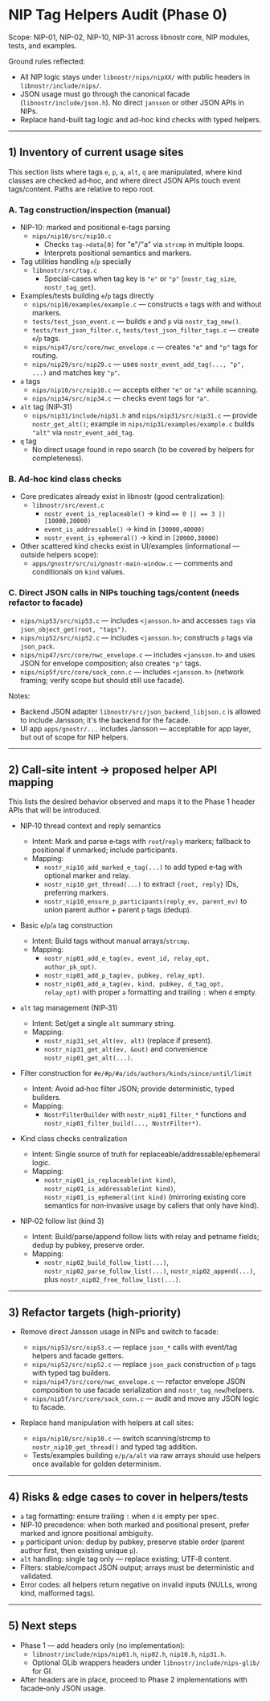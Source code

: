 # NIP Tag Helpers Audit (Phase 0)

Scope: NIP-01, NIP-02, NIP-10, NIP-31 across libnostr core, NIP modules, tests, and examples.

Ground rules reflected:
- All NIP logic stays under `libnostr/nips/nipXX/` with public headers in `libnostr/include/nips/`.
- JSON usage must go through the canonical facade (`libnostr/include/json.h`). No direct `jansson` or other JSON APIs in NIPs.
- Replace hand-built tag logic and ad-hoc kind checks with typed helpers.

---

## 1) Inventory of current usage sites

This section lists where tags `e`, `p`, `a`, `alt`, `q` are manipulated, where kind classes are checked ad‑hoc, and where direct JSON APIs touch event tags/content. Paths are relative to repo root.

### A. Tag construction/inspection (manual)

- NIP-10: marked and positional e-tags parsing
  - `nips/nip10/src/nip10.c`
    - Checks `tag->data[0]` for "e"/"a" via `strcmp` in multiple loops.
    - Interprets positional semantics and markers.
- Tag utilities handling `e`/`p` specially
  - `libnostr/src/tag.c`
    - Special-cases when tag key is `"e"` or `"p"` (`nostr_tag_size`, `nostr_tag_get`).
- Examples/tests building `e`/`p` tags directly
  - `nips/nip10/examples/example.c` — constructs `e` tags with and without markers.
  - `tests/test_json_event.c` — builds `e` and `p` via `nostr_tag_new()`.
  - `tests/test_json_filter.c`, `tests/test_json_filter_tags.c` — create `e`/`p` tags.
  - `nips/nip47/src/core/nwc_envelope.c` — creates `"e"` and `"p"` tags for routing.
  - `nips/nip29/src/nip29.c` — uses `nostr_event_add_tag(..., "p", ...)` and matches key `"p"`.
- `a` tags
  - `nips/nip10/src/nip10.c` — accepts either `"e"` or `"a"` while scanning.
  - `nips/nip34/src/nip34.c` — checks event tags for `"a"`.
- `alt` tag (NIP‑31)
  - `nips/nip31/include/nip31.h` and `nips/nip31/src/nip31.c` — provide `nostr_get_alt()`; example in `nips/nip31/examples/example.c` builds `"alt"` via `nostr_event_add_tag`.
- `q` tag
  - No direct usage found in repo search (to be covered by helpers for completeness).

### B. Ad‑hoc kind class checks

- Core predicates already exist in libnostr (good centralization):
  - `libnostr/src/event.c`
    - `nostr_event_is_replaceable()` → kind `== 0 || == 3 || [10000,20000)`
    - `event_is_addressable()` → kind in `[30000,40000)`
    - `nostr_event_is_ephemeral()` → kind in `[20000,30000)`
- Other scattered kind checks exist in UI/examples (informational — outside helpers scope):
  - `apps/gnostr/src/ui/gnostr-main-window.c` — comments and conditionals on `kind` values.

### C. Direct JSON calls in NIPs touching tags/content (needs refactor to facade)

- `nips/nip53/src/nip53.c` — includes `<jansson.h>` and accesses `tags` via `json_object_get(root, "tags")`.
- `nips/nip52/src/nip52.c` — includes `<jansson.h>`; constructs `p` tags via `json_pack`.
- `nips/nip47/src/core/nwc_envelope.c` — includes `<jansson.h>` and uses JSON for envelope composition; also creates `"p"` tags.
- `nips/nip5f/src/core/sock_conn.c` — includes `<jansson.h>` (network framing; verify scope but should still use facade).

Notes:
- Backend JSON adapter `libnostr/src/json_backend_libjson.c` is allowed to include Jansson; it's the backend for the facade.
- UI app `apps/gnostr/...` includes Jansson — acceptable for app layer, but out of scope for NIP helpers.

---

## 2) Call‑site intent → proposed helper API mapping

This lists the desired behavior observed and maps it to the Phase 1 header APIs that will be introduced.

- NIP‑10 thread context and reply semantics
  - Intent: Mark and parse e‑tags with `root`/`reply` markers; fallback to positional if unmarked; include participants.
  - Mapping:
    - `nostr_nip10_add_marked_e_tag(...)` to add typed e‑tag with optional marker and relay.
    - `nostr_nip10_get_thread(...)` to extract `{root, reply}` IDs, preferring markers.
    - `nostr_nip10_ensure_p_participants(reply_ev, parent_ev)` to union parent author + parent `p` tags (dedup).

- Basic `e`/`p`/`a` tag construction
  - Intent: Build tags without manual arrays/`strcmp`.
  - Mapping:
    - `nostr_nip01_add_e_tag(ev, event_id, relay_opt, author_pk_opt)`.
    - `nostr_nip01_add_p_tag(ev, pubkey, relay_opt)`.
    - `nostr_nip01_add_a_tag(ev, kind, pubkey, d_tag_opt, relay_opt)` with proper `a` formatting and trailing `:` when `d` empty.

- `alt` tag management (NIP‑31)
  - Intent: Set/get a single `alt` summary string.
  - Mapping:
    - `nostr_nip31_set_alt(ev, alt)` (replace if present).
    - `nostr_nip31_get_alt(ev, &out)` and convenience `nostr_nip01_get_alt(...)`.

- Filter construction for `#e/#p/#a/ids/authors/kinds/since/until/limit`
  - Intent: Avoid ad‑hoc filter JSON; provide deterministic, typed builders.
  - Mapping:
    - `NostrFilterBuilder` with `nostr_nip01_filter_*` functions and `nostr_nip01_filter_build(..., NostrFilter*)`.

- Kind class checks centralization
  - Intent: Single source of truth for replaceable/addressable/ephemeral logic.
  - Mapping:
    - `nostr_nip01_is_replaceable(int kind)`, `nostr_nip01_is_addressable(int kind)`, `nostr_nip01_is_ephemeral(int kind)` (mirroring existing core semantics for non‑invasive usage by callers that only have kind).

- NIP‑02 follow list (kind 3)
  - Intent: Build/parse/append follow lists with relay and petname fields; dedup by pubkey, preserve order.
  - Mapping:
    - `nostr_nip02_build_follow_list(...)`, `nostr_nip02_parse_follow_list(...)`, `nostr_nip02_append(...)`, plus `nostr_nip02_free_follow_list(...)`.

---

## 3) Refactor targets (high‑priority)

- Remove direct Jansson usage in NIPs and switch to facade:
  - `nips/nip53/src/nip53.c` — replace `json_*` calls with event/tag helpers and facade getters.
  - `nips/nip52/src/nip52.c` — replace `json_pack` construction of `p` tags with typed tag builders.
  - `nips/nip47/src/core/nwc_envelope.c` — refactor envelope JSON composition to use facade serialization and `nostr_tag_new`/helpers.
  - `nips/nip5f/src/core/sock_conn.c` — audit and move any JSON logic to facade.

- Replace hand manipulation with helpers at call sites:
  - `nips/nip10/src/nip10.c` — switch scanning/strcmp to `nostr_nip10_get_thread()` and typed tag addition.
  - Tests/examples building `e/p/a/alt` via raw arrays should use helpers once available for golden determinism.

---

## 4) Risks & edge cases to cover in helpers/tests

- `a` tag formatting: ensure trailing `:` when `d` is empty per spec.
- NIP‑10 precedence: when both marked and positional present, prefer marked and ignore positional ambiguity.
- `p` participant union: dedup by pubkey, preserve stable order (parent author first, then existing unique `p`).
- `alt` handling: single tag only — replace existing; UTF‑8 content.
- Filters: stable/compact JSON output; arrays must be deterministic and validated.
- Error codes: all helpers return negative on invalid inputs (NULLs, wrong kind, malformed tags).

---

## 5) Next steps

- Phase 1 — add headers only (no implementation):
  - `libnostr/include/nips/nip01.h`, `nip02.h`, `nip10.h`, `nip31.h`.
  - Optional GLib wrappers headers under `libnostr/include/nips-glib/` for GI.
- After headers are in place, proceed to Phase 2 implementations with facade‑only JSON usage.

